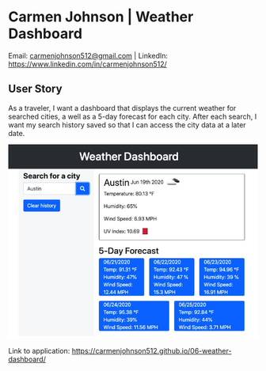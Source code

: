# Carmen Johnson | Weather Dashboard

Email: carmenjohnson512@gmail.com | LinkedIn: https://www.linkedin.com/in/carmenjohnson512/

## User Story

As a traveler, I want a dashboard that displays the current weather for searched cities, a well as a 5-day forecast for each city. After each search, I want my search history saved so that I can access the city data at a later date.


![weather dashboard](https://github.com/carmenjohnson512/06-weather-dashboard/blob/master/Assets/weatherDashboardScreenshot.jpeg?raw=true)

Link to application: https://carmenjohnson512.github.io/06-weather-dashboard/
